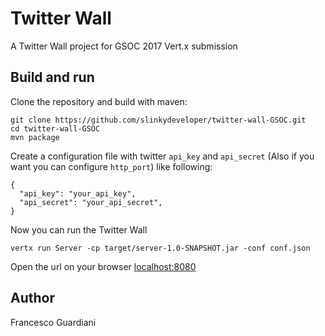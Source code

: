 # Twitter Wall #

A Twitter Wall project for GSOC 2017 Vert.x submission

## Build and run ##

Clone the repository and build with maven:

    git clone https://github.com/slinkydeveloper/twitter-wall-GSOC.git
    cd twitter-wall-GSOC
    mvn package
    
Create a configuration file with twitter `api_key` and `api_secret` (Also if you want you can configure `http_port`) like following:

    {
      "api_key": "your_api_key",
      "api_secret": "your_api_secret",
    }
    
Now you can run the Twitter Wall

    vertx run Server -cp target/server-1.0-SNAPSHOT.jar -conf conf.json
    
Open the url on your browser [localhost:8080](localhost:8080/)

## Author ##
Francesco Guardiani